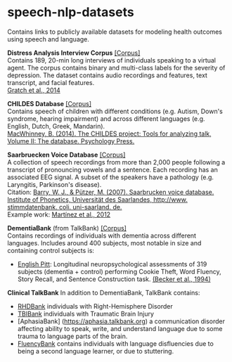# speech-nlp-datasets
Contains links to publicly available datasets for modeling health outcomes using speech and language.

**Distress Analysis Interview Corpus** [[Corpus]](http://dcapswoz.ict.usc.edu) <br>
Contains 189, 20-min long interviews of individuals speaking to a virtual agent. The corpus contains binary and multi-class labels for the severity of depression. The dataset contains audio recordings and features, text transcript, and facial features. <br>
[Gratch et al., 2014](http://www.lrec-conf.org/proceedings/lrec2014/pdf/508_Paper.pdf)

**CHILDES Database** [[Corpus]](https://childes.talkbank.org/access/Clinical/) <br>
Contains speech of children with different conditions (e.g. Autism, Down's syndrome, hearing impairment) and across different languages (e.g. English, Dutch, Greek, Mandarin). <br>
[MacWhinney, B. (2014). The CHILDES project: Tools for analyzing talk, Volume II: The database. Psychology Press.](http://citeseerx.ist.psu.edu/viewdoc/download?doi=10.1.1.259.8262&rep=rep1&type=pdf)

**Saarbruecken Voice Database** [[Corpus]](http://www.stimmdatenbank.coli.uni-saarland.de/help_en.php4) <br>
A collection of speech recordings from more than 2,000 people following a transcript of pronouncing vowels and a sentence. Each recording has an associated EEG signal. A subset of the speakers have a pathology (e.g. Laryngitis, Parkinson's disease). <br>
Citation: [Barry, W. J., & Pützer, M. (2007). Saarbrucken voice database. Institute of Phonetics, Universität des Saarlandes, http://www. stimmdatenbank. coli. uni-saarland. de.](http://www.stimmdatenbank.coli.uni-saarland.de.) <br>
Example work: [Martínez et al., 2012](https://www.researchgate.net/profile/David_Martinez30/publication/258847633_Voice_Pathology_Detection_on_the_Saarbrucken_Voice_Database_with_Calibration_and_Fusion_of_Scores_Using_MultiFocal_Toolkit/links/00b495293a43b3c12f000000.pdf) 

**DementiaBank** (from TalkBank) [[Corpus]](https://dementia.talkbank.org/access/) <br>
Contains recordings of individuals with dementia across different languages. Includes around 400 subjects, most notable in size and containing control subjects is:
- [English Pitt](https://dementia.talkbank.org/access/English/Pitt.html): Longitudinal neuropsychological assessments of 319 subjects (dementia + control) performing Cookie Theft, Word Fluency, Story Recall, and Sentence Construction task. [(Becker et al., 1994)](https://www.ncbi.nlm.nih.gov/pubmed/8198470)

**Clinical TalkBank**
In addition to DementiaBank, TalkBank contains: 
- [RHDBank](https://rhd.talkbank.org) individuals with Right-Hemisphere Disorder 
- [TBIBank](https://tbi.talkbank.org) individuals with Traumatic Brain Injury
- [AphasiaBank] (https://aphasia.talkbank.org) a communication disorder affecting ability to speak, write, and understand language due to some trauma to language parts of the brain.
- [FluencyBank](https://fluency.talkbank.org) contains individuals with language disfluencies due to being a second language learner, or due to stuttering.
